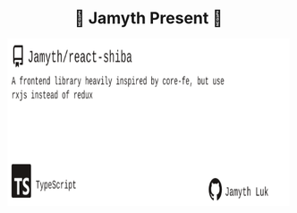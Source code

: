 <!-- built at 9/28/2025, 10:15:13 PM -->
<h1 align="center">
🎉 Jamyth Present 🎉
</h1>
<p align="center">
    <a href="https://github.com/Jamyth/react-shiba">
        <img width="1000" height="300" src="./readme.svg" />
    </a>
</p>